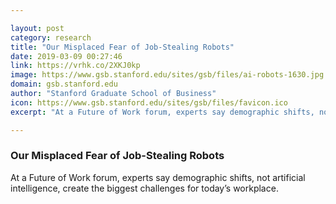 ```yaml
---

layout: post
category: research
title: "Our Misplaced Fear of Job-Stealing Robots"
date: 2019-03-09 00:27:46
link: https://vrhk.co/2XKJ0kp
image: https://www.gsb.stanford.edu/sites/gsb/files/ai-robots-1630.jpg
domain: gsb.stanford.edu
author: "Stanford Graduate School of Business"
icon: https://www.gsb.stanford.edu/sites/gsb/files/favicon.ico
excerpt: "At a Future of Work forum, experts say demographic shifts, not artificial intelligence, create the biggest challenges for today’s workplace."

---
```


### Our Misplaced Fear of Job-Stealing Robots

At a Future of Work forum, experts say demographic shifts, not artificial intelligence, create the biggest challenges for today’s workplace.